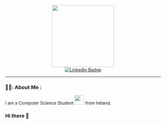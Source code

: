 <div id="header" align="center">
   <img src="https://media.giphy.com/media/v1.Y2lkPTc5MGI3NjExMGNqZXFndnZ5Nnk5bXRpZnM3MHBmc282d2xrOGZ1cXdyMDdiMzU3dSZlcD12MV9pbnRlcm5hbF9naWZfYnlfaWQmY3Q9Zw/qgQUggAC3Pfv687qPC/giphy.gif" width="200"/>
  <div id="badges">
  <a href="your-linkedin-URL">
    <img src="https://img.shields.io/badge/LinkedIn-blue?style=for-the-badge&logo=linkedin&logoColor=white" alt="LinkedIn Badge"/>
  </a>
    <div>
  <img src="https://komarev.com/ghpvc/?username=pag3y&style=flat-square&color=blue" alt=""/>
    </div>
</div>
</div>

---

### 👨‍💻: About Me :
I am a Computer Science Student <img src="https://media.giphy.com/media/WUlplcMpOCEmTGBtBW/giphy.gif" width="30"> from Ireland.

### Hi there 👋


<!--
**pag3y/pag3y** is a ✨ _special_ ✨ repository because its `README.md` (this file) appears on your GitHub profile.

Here are some ideas to get you started:

- 🔭 I’m currently working on ...
- 🌱 I’m currently learning ...
- 👯 I’m looking to collaborate on ...
- 🤔 I’m looking for help with ...
- 💬 Ask me about ...
- 📫 How to reach me: ...
- 😄 Pronouns: ...
- ⚡ Fun fact: ...
-->
